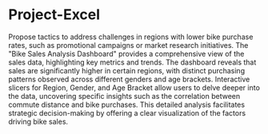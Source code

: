 # Project-Excel
Propose tactics to address challenges in regions with lower bike purchase rates, such as promotional campaigns or market research initiatives.
The "Bike Sales Analysis Dashboard" provides a comprehensive view of the sales data, highlighting key metrics and trends. The dashboard reveals that sales are significantly higher in certain regions, with distinct purchasing patterns observed across different genders and age brackets. Interactive slicers for Region, Gender, and Age Bracket allow users to delve deeper into the data, uncovering specific insights such as the correlation between commute distance and bike purchases. This detailed analysis facilitates strategic decision-making by offering a clear visualization of the factors driving bike sales.
